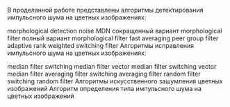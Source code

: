 В проделанной работе представлены алгоритмы детектирования импульсного шума на цветных изображениях:

morphological detection noise MDN
сокращенный вариант morphological filter
полный вариант morphological filter
fast averaging peer group filter
adaptive rank weighted switching filter
Алгоритмы исправления импульсного шума на цветных изображениях:

median filter
switching median filter
vector median filter
switching vector median filter
averaging filter
switching averaging filter
random filter
switching random filter
Алгоритмы искусственного зашумления цветных изображений Алгоритм определения типа импульсного шума на цветных изображений
